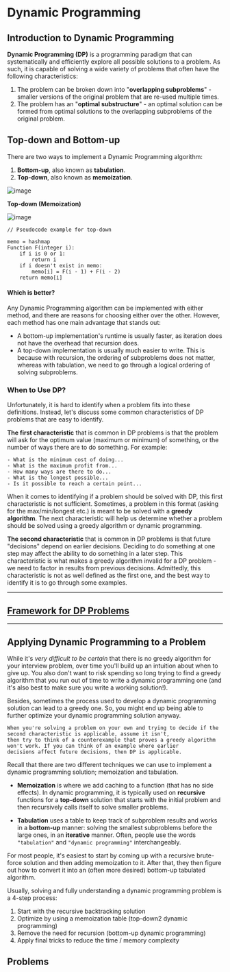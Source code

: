 # Dynamic Programming

## Introduction to Dynamic Programming

__Dynamic Programming (DP)__ is a programming paradigm that can systematically and efficiently explore all possible solutions to a problem. As such, it is capable of solving a wide variety of problems that often have the following characteristics:

1. The problem can be broken down into "__overlapping subproblems__" - smaller versions of the original problem that are re-used multiple times.
2. The problem has an "__optimal substructure__" - an optimal solution can be formed from optimal solutions to the overlapping subproblems of the original problem.

## Top-down and Bottom-up

There are two ways to implement a Dynamic Programming algorithm:

1. __Bottom-up__, also known as __tabulation__.
2. __Top-down__, also known as __memoization__.

![image](https://user-images.githubusercontent.com/35042430/218633374-494d224a-a8e3-426e-b2db-f02becbc708b.png)

__Top-down (Memoization)__

![image](https://leetcode.com/explore/learn/card/Figures/DP1/C1A2_1.png)

```
// Pseudocode example for top-down

memo = hashmap
Function F(integer i):
    if i is 0 or 1: 
        return i
    if i doesn't exist in memo:
        memo[i] = F(i - 1) + F(i - 2)
    return memo[i]
```

#### Which is better?

Any Dynamic Programming algorithm can be implemented with either method, and there are reasons for choosing either over the other. However, each method has one main advantage that stands out:

- A bottom-up implementation's runtime is usually faster, as iteration does not have the overhead that recursion does.
- A top-down implementation is usually much easier to write. This is because with recursion, the ordering of subproblems does not matter, whereas with tabulation, we need to go through a logical ordering of solving subproblems.

### When to Use DP?

Unfortunately, it is hard to identify when a problem fits into these definitions. Instead, let's discuss some common characteristics of DP problems that are easy to identify.

__The first characteristic__ that is common in DP problems is that the problem will ask for the optimum value (maximum or minimum) of something, or the number of ways there are to do something. For example:
```
- What is the minimum cost of doing...
- What is the maximum profit from...
- How many ways are there to do...
- What is the longest possible...
- Is it possible to reach a certain point...
```

When it comes to identifying if a problem should be solved with DP, this first characteristic is not sufficient. Sometimes, a problem in this format (asking for the max/min/longest etc.) is meant to be solved with a __greedy algorithm__. The next characteristic will help us determine whether a problem should be solved using a greedy algorithm or dynamic programming.

__The second characteristic__ that is common in DP problems is that future "decisions" depend on earlier decisions. Deciding to do something at one step may affect the ability to do something in a later step. This characteristic is what makes a greedy algorithm invalid for a DP problem - we need to factor in results from previous decisions. Admittedly, this characteristic is not as well defined as the first one, and the best way to identify it is to go through some examples.

---

## [Framework for DP Problems](https://github.com/quananhle/Python/edit/main/Software%20Engineering%20Practicing/Concepts/Dynamic%20Programming/The%20Framework/README.md)

---

## Applying Dynamic Programming to a Problem

While it's _very difficult to be certain_ that there is no greedy algorithm for your interview problem, over time you'll build up an intuition about when to give up. You also don't want to risk spending so long trying to find a greedy algorithm that you run out of time to write a dynamic programming one (and it's also best to make sure you write a working solution!).

Besides, sometimes the process used to develop a dynamic programming solution can lead to a greedy one. So, you might end up being able to further optimize your dynamic programming solution anyway.

```
When you're solving a problem on your own and trying to decide if the second characteristic is applicable, assume it isn't, 
then try to think of a counterexample that proves a greedy algorithm won't work. If you can think of an example where earlier 
decisions affect future decisions, then DP is applicable.
```

Recall that there are two different techniques we can use to implement a dynamic programming solution; memoization and tabulation.

- __Memoization__ is where we add caching to a function (that has no side effects). In dynamic programming, it is typically used on __recursive__ functions for a __top-down__ solution that starts with the initial problem and then recursively calls itself to solve smaller problems.

- __Tabulation__ uses a table to keep track of subproblem results and works in a __bottom-up__ manner: solving the smallest subproblems before the large ones, in an __iterative__ manner. Often, people use the words ```"tabulation"``` and ```"dynamic programming"``` interchangeably.

For most people, it's easiest to start by coming up with a recursive brute-force solution and then adding memoization to it. After that, they then figure out how to convert it into an (often more desired) bottom-up tabulated algorithm.

Usually, solving and fully understanding a dynamic programming problem is a 4-step process:

1. Start with the recursive backtracking solution
2. Optimize by using a memoization table (top-down2 dynamic programming)
3. Remove the need for recursion (bottom-up dynamic programming)
4. Apply final tricks to reduce the time / memory complexity

## Problems
